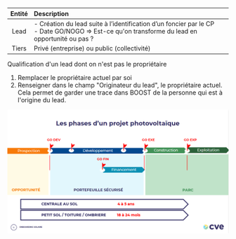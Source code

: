 | Entité | Description |
|:----------:|:---------|
| Lead | - Création du lead suite à l’identification d’un foncier par le CP <br> - Date GO/NOGO => Est-ce qu'on transforme du lead en opportunité ou pas ? |
| Tiers | Privé (entreprise) ou public (collectivité) |

Qualification d'un lead dont on n'est pas le propriétaire
1. Remplacer le propriétaire actuel par soi
2. Renseigner dans le champ "Originateur du lead", le propriétaire actuel. Cela permet de garder une trace dans BOOST de la personne qui est à l'origine du lead.


![Milestones CVE](../files/CVE_Milestones.png)
